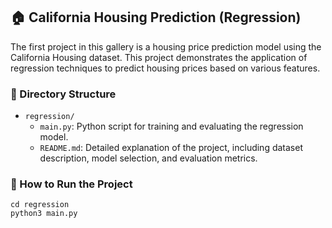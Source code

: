 ## 🏠 California Housing Prediction (Regression)

The first project in this gallery is a housing price prediction model using the California Housing dataset. This project demonstrates the application of regression techniques to predict housing prices based on various features.

### 📁 Directory Structure

- `regression/`
  - `main.py`: Python script for training and evaluating the regression model.
  - `README.md`: Detailed explanation of the project, including dataset description, model selection, and evaluation metrics.

### 🔧 How to Run the Project

```
cd regression
python3 main.py
```